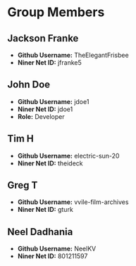 # Group Members

## Jackson Franke

- **Github Username:** TheElegantFrisbee
- **Niner Net ID:** jfranke5

## John Doe

- **Github Username:** jdoe1
- **Niner Net ID:** jdoe1
- **Role:** Developer

## Tim H

- **Github Username:** electric-sun-20
- **Niner Net ID:** theideck

## Greg T

- **Github Username:** vvile-film-archives
- **Niner Net ID:** gturk

## Neel Dadhania

- **Github Username:** NeelKV
- **Niner Net ID:** 801211597

